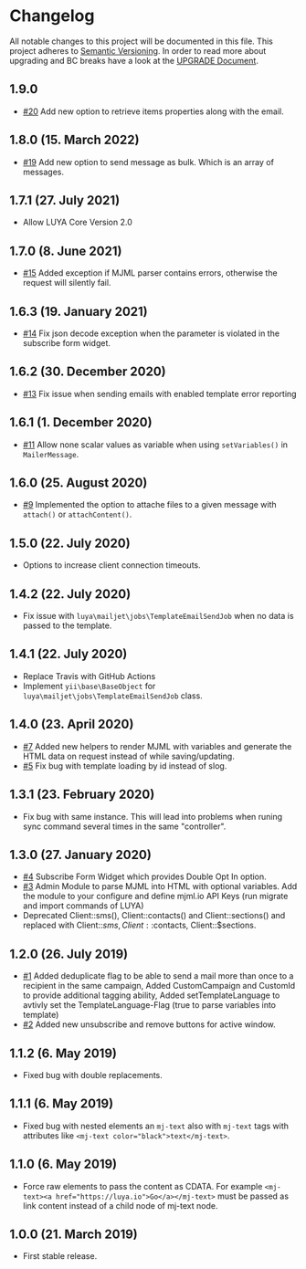 # Changelog

All notable changes to this project will be documented in this file. This project adheres to [Semantic Versioning](http://semver.org/).
In order to read more about upgrading and BC breaks have a look at the [UPGRADE Document](UPGRADE.md).

## 1.9.0

+ [#20](https://github.com/luyadev/luya-mailjet/pull/20) Add new option to retrieve items properties along with the email.

## 1.8.0 (15. March 2022)

+ [#19](https://github.com/luyadev/luya-mailjet/pull/19) Add new option to send message as bulk. Which is an array of messages.

## 1.7.1 (27. July 2021)

+ Allow LUYA Core Version 2.0

## 1.7.0 (8. June 2021)

+ [#15](https://github.com/luyadev/luya-mailjet/pull/15) Added exception if MJML parser contains errors, otherwise the request will silently fail.

## 1.6.3 (19. January 2021)

+ [#14](https://github.com/luyadev/luya-mailjet/pull/14) Fix json decode exception when the parameter is violated in the subscribe form widget.

## 1.6.2 (30. December 2020)

+ [#13](https://github.com/luyadev/luya-mailjet/pull/13) Fix issue when sending emails with enabled template error reporting

## 1.6.1 (1. December 2020)

+ [#11](https://github.com/luyadev/luya-mailjet/pull/11) Allow none scalar values as variable when using `setVariables()` in `MailerMessage`.

## 1.6.0 (25. August 2020)

+ [#9](https://github.com/luyadev/luya-mailjet/pull/9) Implemented the option to attache files to a given message with `attach()` or `attachContent()`.

## 1.5.0 (22. July 2020)

+ Options to increase client connection timeouts.

## 1.4.2 (22. July 2020)

+ Fix issue with `luya\mailjet\jobs\TemplateEmailSendJob` when no data is passed to the template.

## 1.4.1 (22. July 2020)

+ Replace Travis with GitHub Actions
+ Implement `yii\base\BaseObject` for `luya\mailjet\jobs\TemplateEmailSendJob` class. 

## 1.4.0 (23. April 2020)

+ [#7](https://github.com/luyadev/luya-mailjet/pull/7) Added new helpers to render MJML with variables and generate the HTML data on request instead of while saving/updating.
+ [#5](https://github.com/luyadev/luya-mailjet/pull/5) Fix bug with template loading by id instead of slog.

## 1.3.1 (23. February 2020)

+ Fix bug with same instance. This will lead into problems when runing sync command several times in the same "controller".

## 1.3.0 (27. January 2020)

+ [#4](https://github.com/luyadev/luya-mailjet/pull/4) Subscribe Form Widget which provides Double Opt In option.
+ [#3](https://github.com/luyadev/luya-mailjet/pull/3) Admin Module to parse MJML into HTML with optional variables. Add the module to your configure and define mjml.io API Keys (run migrate and import commands of LUYA)
+ Deprecated Client::sms(), Client::contacts() and Client::sections() and replaced with Client::$sms, Client::$contacts, Client::$sections.

## 1.2.0 (26. July 2019)

+ [#1](https://github.com/luyadev/luya-mailjet/pull/1) Added deduplicate flag to be able to send a mail more than once to a recipient in the same campaign, Added CustomCampaign and CustomId to provide additional tagging ability, Added setTemplateLanguage to avtivly set the TemplateLanguage-Flag (true to parse variables into template)
+ [#2](https://github.com/luyadev/luya-mailjet/pull/2) Added new unsubscribe and remove buttons for active window.

## 1.1.2 (6. May 2019)

+ Fixed bug with double replacements.

## 1.1.1 (6. May 2019)

+ Fixed bug with nested elements an `mj-text` also with `mj-text` tags with attributes like `<mj-text color="black">text</mj-text>`.

## 1.1.0 (6. May 2019)

+ Force raw elements to pass the content as CDATA. For example `<mj-text><a href="https://luya.io">Go</a></mj-text>` must be passed as link content instead of a child node of mj-text node.

## 1.0.0 (21. March 2019)

+ First stable release.

